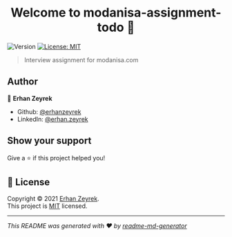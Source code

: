 <h1 align="center">Welcome to modanisa-assignment-todo 👋</h1>
<p>
  <img alt="Version" src="https://img.shields.io/badge/version-1.0.0-blue.svg?cacheSeconds=2592000" />
  <a href="https://opensource.org/licenses/MIT" target="_blank">
    <img alt="License: MIT" src="https://img.shields.io/badge/License-MIT-yellow.svg" />
  </a>
</p>

> Interview assignment for modanisa.com

## Author

👤 **Erhan Zeyrek**

* Github: [@erhanzeyrek](https://github.com/erhanzeyrek)
* LinkedIn: [@erhan.zeyrek](https://linkedin.com/in/erhan.zeyrek)

## Show your support

Give a ⭐️ if this project helped you!

## 📝 License

Copyright © 2021 [Erhan Zeyrek](https://github.com/erhanzeyrek).<br />
This project is [MIT](https://opensource.org/licenses/MIT) licensed.

***
_This README was generated with ❤️ by [readme-md-generator](https://github.com/kefranabg/readme-md-generator)_